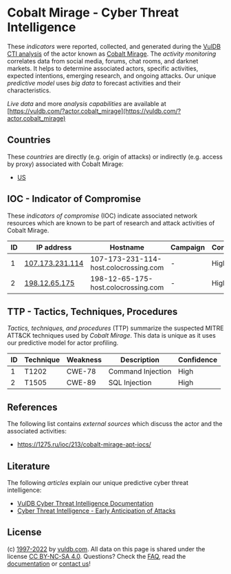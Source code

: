 # Cobalt Mirage - Cyber Threat Intelligence

These _indicators_ were reported, collected, and generated during the [VulDB CTI analysis](https://vuldb.com/?kb.cti) of the actor known as [Cobalt Mirage](https://vuldb.com/?actor.cobalt_mirage). The _activity monitoring_ correlates data from social media, forums, chat rooms, and darknet markets. It helps to determine associated actors, specific activities, expected intentions, emerging research, and ongoing attacks. Our unique _predictive model_ uses _big data_ to forecast activities and their characteristics.

_Live data_ and more _analysis capabilities_ are available at [https://vuldb.com/?actor.cobalt_mirage](https://vuldb.com/?actor.cobalt_mirage)

## Countries

These _countries_ are directly (e.g. origin of attacks) or indirectly (e.g. access by proxy) associated with Cobalt Mirage:

* [US](https://vuldb.com/?country.us)

## IOC - Indicator of Compromise

These _indicators of compromise_ (IOC) indicate associated network resources which are known to be part of research and attack activities of Cobalt Mirage.

ID | IP address | Hostname | Campaign | Confidence
-- | ---------- | -------- | -------- | ----------
1 | [107.173.231.114](https://vuldb.com/?ip.107.173.231.114) | 107-173-231-114-host.colocrossing.com | - | High
2 | [198.12.65.175](https://vuldb.com/?ip.198.12.65.175) | 198-12-65-175-host.colocrossing.com | - | High

## TTP - Tactics, Techniques, Procedures

_Tactics, techniques, and procedures_ (TTP) summarize the suspected MITRE ATT&CK techniques used by _Cobalt Mirage_. This data is unique as it uses our predictive model for actor profiling.

ID | Technique | Weakness | Description | Confidence
-- | --------- | -------- | ----------- | ----------
1 | T1202 | CWE-78 | Command Injection | High
2 | T1505 | CWE-89 | SQL Injection | High

## References

The following list contains _external sources_ which discuss the actor and the associated activities:

* https://1275.ru/ioc/213/cobalt-mirage-apt-iocs/

## Literature

The following _articles_ explain our unique predictive cyber threat intelligence:

* [VulDB Cyber Threat Intelligence Documentation](https://vuldb.com/?kb.cti)
* [Cyber Threat Intelligence - Early Anticipation of Attacks](https://www.scip.ch/en/?labs.20201022)

## License

(c) [1997-2022](https://vuldb.com/?kb.changelog) by [vuldb.com](https://vuldb.com/?kb.about). All data on this page is shared under the license [CC BY-NC-SA 4.0](https://creativecommons.org/licenses/by-nc-sa/4.0/). Questions? Check the [FAQ](https://vuldb.com/?kb.faq), read the [documentation](https://vuldb.com/?kb) or [contact us](https://vuldb.com/?contact)!
